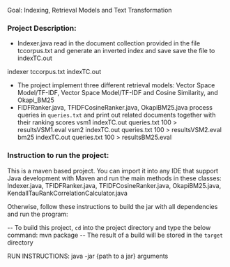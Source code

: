 Goal: Indexing, Retrieval Models and Text Transformation

### Project Description:
* Indexer.java read in the document collection provided in the file tccorpus.txt and generate an inverted index and save save the file
to indexTC.out

 indexer tccorpus.txt indexTC.out

 * The project implement three different retrieval models: Vector Space Model/TF-IDF, Vector Space Model/TF-IDF and Cosine Similarity, and Okapi_BM25
 * FIDFRanker.java, TFIDFCosineRanker.java, OkapiBM25.java process queries in `queries.txt` and print out related documents together with their ranking scores
 vsm1 indexTC.out queries.txt 100 > resultsVSM1.eval
 vsm2 indexTC.out queries.txt 100 > resultsVSM2.eval
 bm25 indexTC.out queries.txt 100 > resultsBM25.eval

### Instruction to run the project:

This is a maven based project.  You can import it into any IDE that support Java development with Maven and run the main methods in these classes:
Indexer.java, TFIDFRanker.java, TFIDFCosineRanker.java, OkapiBM25.java, KendallTauRankCorrelationCalculator.java

Otherwise, follow these instructions to build the jar with all dependencies and run the program:

-- To build this project, `cd` into the project directory and type the below command:
   mvn package
-- The result of a build will be stored in the `target` directory

RUN INSTRUCTIONS:
java -jar {path to a jar} arguments


